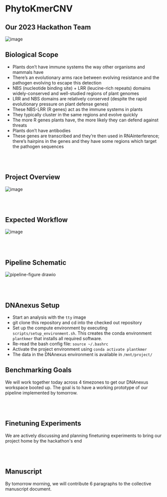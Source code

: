 # PhytoKmerCNV

## Our 2023 Hackathon Team
![image](https://github.com/collaborativebioinformatics/SVHack_Plants/assets/30478823/15585c2b-4060-45ad-94ec-a8c7f6adefb9)

## Biological Scope
* Plants don’t have immune systems the way other organisms and mammals have
* There’s an evolutionary arms race between evolving resistance and the pathogen evolving to escape this detection
* NBS (nucleotide binding site) + LRR (leucine-rich repeats) domains widely-conserved and well-studied regions of plant genomes
* LRR and NBS domains are relatively conserved (despite the rapid evolutionary pressure on plant defense genes)
* These NBS-LRR (R genes) act as the immune systems in plants
* They typically cluster in the same regions and evolve quickly
* The more R genes plants have, the more likely they can defend against threats
* Plants don’t have antibodies
* These genes are transcribed and they’re then used in RNAinterference; there’s hairpins in the genes and they have some regions which target the pathogen sequences
<br>
</br>

## Project Overview
![image](https://github.com/collaborativebioinformatics/SVHack_Plants/assets/30478823/5ad66f81-6b4b-4e1f-aabf-6b8f15dbe19e)

<br>
</br>

## Expected Workflow
![image](https://github.com/collaborativebioinformatics/SVHack_Plants/assets/30478823/9ccf6ac8-e713-48a9-9893-fbc50ed3ada7)


<br>
</br>

## Pipeline Schematic
![pipeline-figure drawio](https://github.com/collaborativebioinformatics/SVHack_Plants/assets/30478823/6e1e3141-742a-4f54-8fa2-af21c2abe7e5)

<br>
</br>

## DNAnexus Setup

* Start an analysis with the `tty` image
* git clone this repository and cd into the checked out repository
* Set up the compute environment by executing `scripts/setup_environment.sh`. This creates the conda environment `plantkmer` that installs all required software.
* Re-read the bash config file: `source ~/.bashrc`
* Activate the project environment using `conda activate plantkmer`
* The data in the DNAnexus environment is available in `/mnt/project/`

## Benchmarking Goals
We will work together today across 4 timezones to get our DNAnexus workspace booted up. The goal is to have a working prototype of our pipeline implemented by tomorrow.

<br>
</br>

## Finetuning Experiments
We are actively discussing and planning finetuning experiments to bring our project home by the hackathon's end

<br>
</br>

## Manuscript 
By tomorrow morning, we will contribute 6 paragraphs to the collective manuscript document. 

